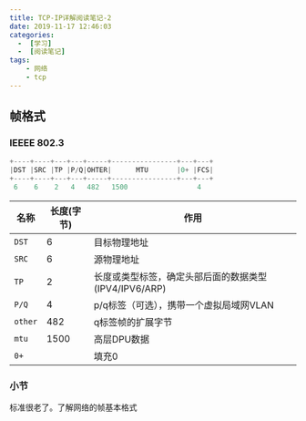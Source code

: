```yaml
---
title: TCP-IP详解阅读笔记-2
date: 2019-11-17 12:46:03
categories:
  -  [学习]
  -  [阅读笔记]
tags:
	- 网络
	- tcp
---
```




## 帧格式

### IEEEE 802.3

```c
+----+----+---+---+-----+----------------+---+---+
|DST |SRC |TP |P/Q|OHTER|      MTU       |0+ |FCS|
+----+----+---+---+-----+----------------+---+---+
 6    6    2   4   482   1500                 4    
```



| 名称    | 长度(字节) | 作用                                                  |
| ------- | ---------- | ----------------------------------------------------- |
| `DST`   | 6          | 目标物理地址                                          |
| `SRC`   | 6          | 源物理地址                                            |
| `TP`    | 2          | 长度或类型标签，确定头部后面的数据类型(IPV4/IPV6/ARP) |
| `P/Q`   | 4          | p/q标签（可选），携带一个虚拟局域网VLAN               |
| `other` | 482        | q标签帧的扩展字节                                     |
| `mtu`   | 1500       | 高层DPU数据                                           |
| `0+`    |            | 填充0                                                 |

### 小节

标准很老了。了解网络的帧基本格式
